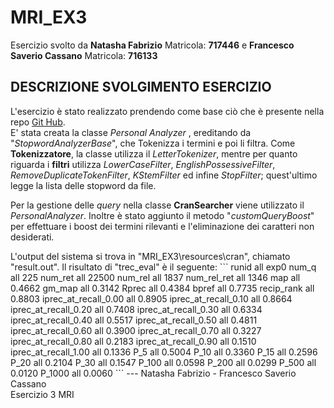 # MRI_EX3

Esercizio svolto da __Natasha Fabrizio__ Matricola: __717446__ e __Francesco Saverio Cassano__ Matricola: __716133__

## DESCRIZIONE SVOLGIMENTO ESERCIZIO

L'esercizio è stato realizzato prendendo come base ciò che è presente nella repo [Git Hub](https://github.com/pippokill/MRI_2021_22). <br>
E' stata creata la classe _Personal Analyzer_ , ereditando da "_StopwordAnalyzerBase_", che Tokenizza i termini e poi li filtra. Come __Tokenizzatore__, la classe utilizza il _LetterTokenizer_, mentre per quanto riguarda i __filtri__ utilizza _LowerCaseFilter_, _EnglishPossessiveFilter_, _RemoveDuplicateTokenFilter_, _KStemFilter_ ed infine _StopFilter_; quest'ultimo legge la lista delle stopword da file. 
<p>

Per la gestione delle _query_ nella classe __CranSearcher__ viene utilizzato il _PersonalAnalyzer_. Inoltre è stato aggiunto il metodo "_customQueryBoost_" per effettuare i boost dei termini rilevanti e l'eliminazione  dei caratteri non desiderati.
<p>
L'output del sistema si trova in "MRI_EX3\resources\cran", chiamato "result.out". 
Il risultato di "trec_eval" è il seguente:
```
runid                 	all	exp0
num_q                 	all	225
num_ret               	all	22500
num_rel               	all	1837
num_rel_ret           	all	1346
map                   	all	0.4662
gm_map                	all	0.3142
Rprec                 	all	0.4384
bpref                 	all	0.7735
recip_rank            	all	0.8803
iprec_at_recall_0.00  	all	0.8905
iprec_at_recall_0.10  	all	0.8664
iprec_at_recall_0.20  	all	0.7408
iprec_at_recall_0.30  	all	0.6334
iprec_at_recall_0.40  	all	0.5517
iprec_at_recall_0.50  	all	0.4811
iprec_at_recall_0.60  	all	0.3900
iprec_at_recall_0.70  	all	0.3227
iprec_at_recall_0.80  	all	0.2183
iprec_at_recall_0.90  	all	0.1510
iprec_at_recall_1.00  	all	0.1336
P_5                   	all	0.5004
P_10                  	all	0.3360
P_15                  	all	0.2596
P_20                  	all	0.2104
P_30                  	all	0.1547
P_100                 	all	0.0598
P_200                 	all	0.0299
P_500                 	all	0.0120
P_1000                	all	0.0060
```
---
Natasha Fabrizio - Francesco Saverio Cassano<br>
Esercizio 3 MRI 
